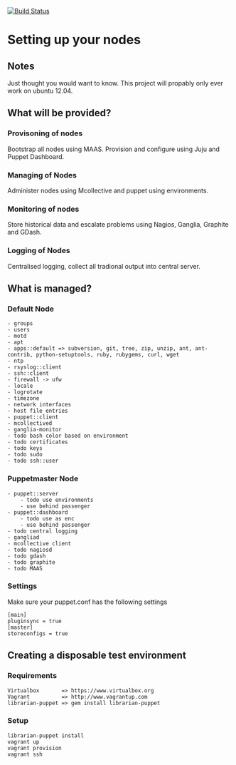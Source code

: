 [![Build Status](https://secure.travis-ci.org/attachmentgenie/vagrant-orchestrate-nodes.png)](http://travis-ci.org/attachmentgenie/vagrant-orchestrate-nodes)

# Setting up your nodes #

## Notes ##
Just thought you would want to know. This project will propably only ever work on ubuntu 12.04.

## What will be provided? ##
### Provisoning of nodes ###
Bootstrap all nodes using MAAS. Provision and configure using Juju and Puppet Dashboard.

### Managing of Nodes ###
Administer nodes using Mcollective and puppet using environments.

### Monitoring of nodes ###
Store historical data and escalate problems using Nagios, Ganglia, Graphite and GDash.

### Logging of Nodes ###
Centralised logging, collect all tradional output into central server.
## What is managed? ##

### Default Node ###

    - groups
    - users
    - motd
    - apt
    - apps::default => subversion, git, tree, zip, unzip, ant, ant-contrib, python-setuptools, ruby, rubygems, curl, wget
    - ntp
    - rsyslog::client
    - ssh::client
    - firewall -> ufw
    - locale
    - logrotate
    - timezone
    - network interfaces
    - host file entries
    - puppet::client
    - mcollectived
    - ganglia-monitor
    - todo bash color based on environment
    - todo certificates
    - todo keys
    - todo sudo
    - todo ssh::user

### Puppetmaster Node ###

    - puppet::server
        - todo use environments
        - use behind passenger
    - puppet::dashboard
        - todo use as enc
        - use behind passenger
    - todo central logging
    - gangliad
    - mcollective client
    - todo nagiosd
    - todo gdash
    - todo graphite
    - todo MAAS

### Settings ###
Make sure your puppet.conf has the following settings

    [main]
    pluginsync = true
    [master]
    storeconfigs = true

## Creating a disposable test environment ##
### Requirements ###
    Virtualbox       => https://www.virtualbox.org
    Vagrant          => http://www.vagrantup.com
    librarian-puppet => gem install librarian-puppet

### Setup ###
    librarian-puppet install
    vagrant up
    vagrant provision
    vagrant ssh